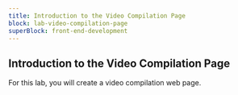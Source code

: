 ```yaml
---
title: Introduction to the Video Compilation Page
block: lab-video-compilation-page
superBlock: front-end-development
---
```


## Introduction to the Video Compilation Page

For this lab, you will create a video compilation web page.
